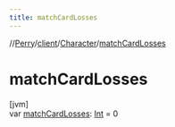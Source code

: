 ```yaml
---
title: matchCardLosses
---
```

//[Perry](../../../index.html)/[client](../index.html)/[Character](index.html)/[matchCardLosses](match-card-losses.html)



# matchCardLosses



[jvm]\
var [matchCardLosses](match-card-losses.html): [Int](https://kotlinlang.org/api/latest/jvm/stdlib/kotlin/-int/index.html) = 0




